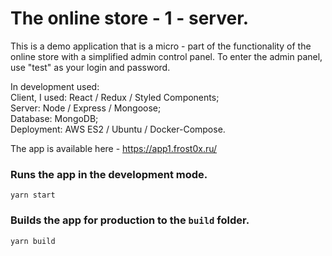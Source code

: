 # The online store - 1 - server.  
This is a demo application that is a micro - part of the functionality of the online store with a simplified admin control panel. To enter the admin panel, use "test" as your login and password.

In development used:  
Сlient, I used: React / Redux / Styled Components;  
Server: Node / Express / Mongoose;  
Database: MongoDB;  
Deployment: AWS ES2 / Ubuntu / Docker-Compose.  

The app is available here - https://app1.frost0x.ru/

### Runs the app in the development mode.  
`yarn start`

### Builds the app for production to the `build` folder.  
`yarn build`
